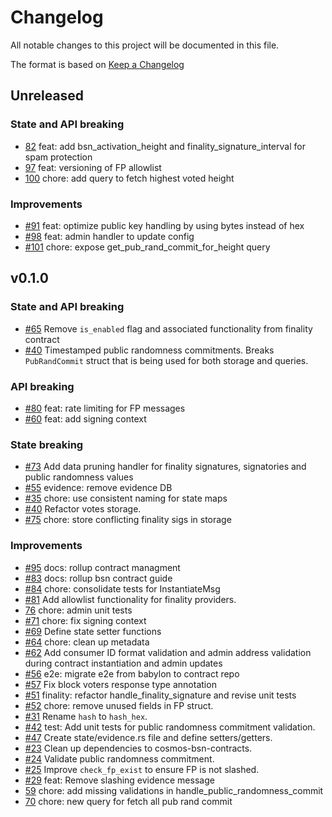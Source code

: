 <!--
Guiding Principles:

Changelogs are for humans, not machines.
There should be an entry for every single version.
The same types of changes should be grouped.
Versions and sections should be linkable.
The latest version comes first.
The release date of each version is displayed.
Mention whether you follow Semantic Versioning.

Usage:

Change log entries are to be added to the Unreleased section under the
appropriate stanza (see below). Each entry should have following format:

* [#PullRequestNumber](PullRequestLink) message

Types of changes (Stanzas):

"Features" for new features.
"Improvements" for changes in existing functionality.
"Deprecated" for soon-to-be removed features.
"Bug Fixes" for any bug fixes.
"Client Breaking" for breaking CLI commands and REST routes used by end-users.
"API Breaking" for breaking exported APIs used by developers building on SDK.
"State Machine Breaking" for any changes that result in a different AppState
given same genesisState and txList.
Ref: https://keepachangelog.com/en/1.0.0/
-->

# Changelog

All notable changes to this project will be documented in this file.

The format is based on [Keep a Changelog](https://keepachangelog.com/en/1.0.0/)

## Unreleased

### State and API breaking

* [82](https://github.com/babylonlabs-io/rollup-bsn-contracts/pull/82) feat: add
  bsn_activation_height and finality_signature_interval for spam protection
* [97](https://github.com/babylonlabs-io/rollup-bsn-contracts/pull/97) feat:
  versioning of FP allowlist
* [100](https://github.com/babylonlabs-io/rollup-bsn-contracts/pull/100) chore:
  add query to fetch highest voted height

### Improvements

* [#91](https://github.com/babylonlabs-io/rollup-bsn-contracts/pull/91) feat:
  optimize public key handling by using bytes instead of hex
* [#98](https://github.com/babylonlabs-io/rollup-bsn-contracts/pull/98) feat:
  admin handler to update config
* [#101](https://github.com/babylonlabs-io/rollup-bsn-contracts/pull/101) chore:
  expose get_pub_rand_commit_for_height query

## v0.1.0

### State and API breaking

* [#65](https://github.com/babylonlabs-io/rollup-bsn-contracts/pull/65) Remove
  `is_enabled` flag and associated functionality from finality contract
* [#40](https://github.com/babylonlabs-io/rollup-bsn-contracts/pull/40)
  Timestamped public randomness commitments. Breaks `PubRandCommit` struct that
  is being used for both storage and queries.

### API breaking

* [#80](https://github.com/babylonlabs-io/rollup-bsn-contracts/pull/80) feat:
  rate limiting for FP messages
* [#60](https://github.com/babylonlabs-io/rollup-bsn-contracts/pull/60) feat:
  add signing context

### State breaking

* [#73](https://github.com/babylonlabs-io/rollup-bsn-contracts/pull/73) Add data
  pruning handler for finality signatures, signatories and public randomness
  values
* [#55](https://github.com/babylonlabs-io/rollup-bsn-contracts/pull/55)
  evidence: remove evidence DB
* [#35](https://github.com/babylonlabs-io/rollup-bsn-contracts/pull/35) chore:
  use consistent naming for state maps
* [#40](https://github.com/babylonlabs-io/rollup-bsn-contracts/pull/40) Refactor
  votes storage.
* [#75](https://github.com/babylonlabs-io/rollup-bsn-contracts/pull/75) chore:
  store conflicting finality sigs in storage

### Improvements

* [#95](https://github.com/babylonlabs-io/rollup-bsn-contracts/pull/95) docs: rollup contract managment
* [#83](https://github.com/babylonlabs-io/rollup-bsn-contracts/pull/83) docs: rollup bsn contract guide
* [#84](https://github.com/babylonlabs-io/rollup-bsn-contracts/pull/84) chore: consolidate tests for InstantiateMsg
* [#81](https://github.com/babylonlabs-io/rollup-bsn-contracts/issues/81) Add
  allowlist functionality for finality providers.
* [76](https://github.com/babylonlabs-io/rollup-bsn-contracts/pull/76) chore:
  admin unit tests
* [#71](https://github.com/babylonlabs-io/rollup-bsn-contracts/pull/71) chore:
  fix signing context
* [#69](https://github.com/babylonlabs-io/rollup-bsn-contracts/pull/69) Define
  state setter functions
* [#64](https://github.com/babylonlabs-io/rollup-bsn-contracts/pull/64) chore:
  clean up metadata
* [#62](https://github.com/babylonlabs-io/rollup-bsn-contracts/pull/62) Add
  consumer ID format validation and admin address validation during contract
  instantiation and admin updates
* [#56](https://github.com/babylonlabs-io/rollup-bsn-contracts/pull/56) e2e:
  migrate e2e from babylon to contract repo
* [#57](https://github.com/babylonlabs-io/rollup-bsn-contracts/pull/57) Fix
  block voters response type annotation
* [#51](https://github.com/babylonlabs-io/rollup-bsn-contracts/pull/51)
  finality: refactor handle_finality_signature and revise unit tests
* [#52](https://github.com/babylonlabs-io/rollup-bsn-contracts/pull/52) chore:
  remove unused fields in FP struct.
* [#31](https://github.com/babylonlabs-io/rollup-bsn-contracts/pull/31) Rename
  `hash` to `hash_hex`.
* [#42](https://github.com/babylonlabs-io/rollup-bsn-contracts/pull/42) test:
  Add unit tests for public randomness commitment validation.
* [#47](https://github.com/babylonlabs-io/rollup-bsn-contracts/pull/47) Create
  state/evidence.rs file and define setters/getters.
* [#23](https://github.com/babylonlabs-io/rollup-bsn-contracts/pull/23) Clean up
  dependencies to cosmos-bsn-contracts.
* [#24](https://github.com/babylonlabs-io/rollup-bsn-contracts/pull/24) Validate
  public randomness commitment.
* [#25](https://github.com/babylonlabs-io/rollup-bsn-contracts/pull/25) Improve
  `check_fp_exist` to ensure FP is not slashed.
* [#29](https://github.com/babylonlabs-io/rollup-bsn-contracts/pull/29) feat:
  Remove slashing evidence message
* [59](https://github.com/babylonlabs-io/rollup-bsn-contracts/pull/59) chore:
  add missing validations in handle_public_randomness_commit
* [70](https://github.com/babylonlabs-io/rollup-bsn-contracts/pull/70) chore:
  new query for fetch all pub rand commit
